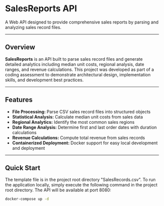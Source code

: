 # SalesReports API

A Web API designed to provide comprehensive sales reports by parsing and analyzing sales record files.

---

## Overview

**SalesReports** is an API built to parse sales record files and generate detailed analytics including median unit costs, regional analysis, date ranges, and revenue calculations. This project was developed as part of a coding assessment to demonstrate architectural design, implementation skills, and development best practices.

---

## Features

- **File Processing:** Parse CSV sales record files into structured objects  
- **Statistical Analysis:** Calculate median unit costs from sales data  
- **Regional Analytics:** Identify the most common sales regions  
- **Date Range Analysis:** Determine first and last order dates with duration calculations  
- **Revenue Calculations:** Compute total revenue from sales records  
- **Containerized Deployment:** Docker support for easy local development and deployment  

---

## Quick Start

The template file is in the project root directory "SalesRecords.csv". To run the application locally, simply execute the following command in the project root directory. The API will be available at port 8080:

```bash
docker-compose up -d
